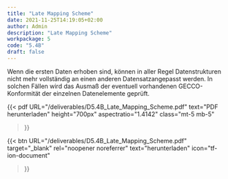 ```yaml
---
title: "Late Mapping Scheme"
date: 2021-11-25T14:19:05+02:00
author: Admin
description: "Late Mapping Scheme"
workpackage: 5
code: "5.4B"
draft: false
---
```


Wenn die ersten Daten erhoben sind, können in aller Regel Datenstrukturen nicht mehr vollständig an einen anderen Datensatzangepasst werden. In solchen Fällen wird das Ausmaß der eventuell vorhandenen GECCO-Konformität der einzelnen Datenelemente geprüft.

{{< pdf
    URL="/deliverables/D5.4B_Late_Mapping_Scheme.pdf"
    text="PDF herunterladen"
    height="700px"
    aspectratio="1.4142"
    class="mt-5 mb-5"
>}}


{{< btn
    URL="/deliverables/D5.4B_Late_Mapping_Scheme.pdf"
    target="_blank"
    rel="noopener noreferrer"
    text="herunterladen"
    icon="tf-ion-document"
>}}

